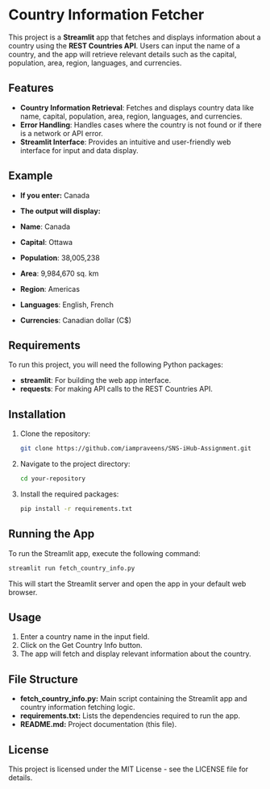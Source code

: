 # Country Information Fetcher

This project is a **Streamlit** app that fetches and displays information about a country using the **REST Countries API**. Users can input the name of a country, and the app will retrieve relevant details such as the capital, population, area, region, languages, and currencies.

## Features
- **Country Information Retrieval**: Fetches and displays country data like name, capital, population, area, region, languages, and currencies.
- **Error Handling**: Handles cases where the country is not found or if there is a network or API error.
- **Streamlit Interface**: Provides an intuitive and user-friendly web interface for input and data display.

## Example

- **If you enter:**
Canada

- **The output will display:**
- **Name**: Canada
- **Capital**: Ottawa
- **Population**: 38,005,238
- **Area**: 9,984,670 sq. km
- **Region**: Americas
- **Languages**: English, French
- **Currencies**: Canadian dollar (C$)

## Requirements

To run this project, you will need the following Python packages:
- **streamlit**: For building the web app interface.
- **requests**: For making API calls to the REST Countries API.

## Installation

1. Clone the repository:
    ```bash
    git clone https://github.com/iampraveens/SNS-iHub-Assignment.git
    ```

2. Navigate to the project directory:
    ```bash
    cd your-repository
    ```

3. Install the required packages:
    ```bash
    pip install -r requirements.txt
    ```

## Running the App

To run the Streamlit app, execute the following command:
```bash
streamlit run fetch_country_info.py
```
This will start the Streamlit server and open the app in your default web browser.

## Usage
1. Enter a country name in the input field.
2. Click on the Get Country Info button.
3. The app will fetch and display relevant information about the country.

## File Structure
- **fetch_country_info.py:** Main script containing the Streamlit app and country information fetching logic.
- **requirements.txt:** Lists the dependencies required to run the app.
- **README.md:** Project documentation (this file).

## License
This project is licensed under the MIT License - see the LICENSE file for details.